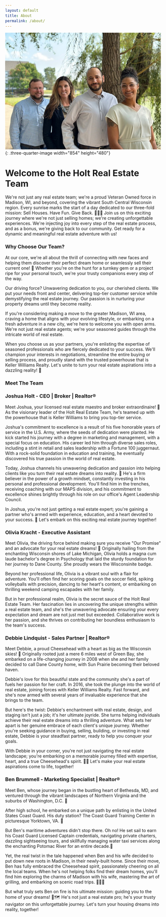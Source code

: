 ```yaml
---
layout: default
title: About
permalink: /about/
---
```

![](/uploads/holt-team-sept-2023.jpg){: .three-quarter-image width="854" height="480"}

# Welcome to the Holt Real Estate Team

We're not just any real estate team; we're a proud Veteran Owned force in Madison, WI, and beyond, covering the vibrant South Central Wisconsin region. Every sunrise marks the start of a day dedicated to our three-fold mission: Sell Houses. Have Fun. Give Back. 🏡🎉🤝
Join us on this exciting journey where we're not just selling homes; we're creating unforgettable experiences. We're injecting joy into every step of the real estate process, and as a bonus, we're giving back to our community. Get ready for a dynamic and meaningful real estate
adventure with us!

### Why Choose Our Team?

At our core, we're all about the thrill of connecting with new faces and helping them discover their perfect dream home or seamlessly sell their current one! 🏡 Whether you're on the hunt for a turnkey gem or a project ripe for your personal touch, we're your trusty companions every step of the way.

Our driving force? Unwavering dedication to you, our cherished clients. We put your needs front and center, delivering top-tier customer service while demystifying the real estate journey. Our passion is in nurturing your property dreams until they become reality.

If you're considering making a move to the greater Madison, WI area, craving a home that aligns with your evolving lifestyle, or embarking on a fresh adventure in a new city, we're here to welcome you with open arms. We're not just real estate agents; we're your seasoned guides
through the intricate world of real estate.

When you choose us as your partners, you're enlisting the expertise of seasoned professionals who are fiercely dedicated to your success. We'll champion your interests in negotiations, streamline the entire buying or selling process, and proudly stand with the trusted powerhouse
that is Keller Williams Realty. Let's unite to turn your real estate aspirations into a dazzling reality! 🌟

### Meet The Team
### Joshua Holt - CEO | Broker | Realtor®

Meet Joshua, your licensed real estate maestro and broker extraordinaire! 🏡 As the visionary leader of the Holt Real Estate Team, he's teamed up with the powerhouse that is Keller Williams to bring you top-tier service.

Joshua's commitment to excellence is a result of his five honorable years of service in the U.S. Army, where the seeds of dedication were planted. He kick started his journey with a degree in marketing and management, with a special focus on education. His career led him through
diverse sales roles, including a stint in retail and sales leadership with a Fortune 100 juggernaut. With a rock-solid foundation in education and training, he eventually discovered his true passion in the world of real estate.

Today, Joshua channels his unwavering dedication and passion into helping clients like you turn their real estate dreams into reality. 🌟 He's a firm believer in the power of a growth mindset, constantly investing in his personal and professional development. You'll find him in the
trenches, receiving coaching with our MAPS division, and his commitment to excellence shines brightly through his role on our office's Agent Leadership Council.

In Joshua, you're not just getting a real estate expert; you're gaining a partner who's armed with experience, education, and a heart devoted to your success. 🔑 Let's embark on this exciting real estate journey together!

### Olivia Kracht - Executive Assistant

Meet Olivia, the driving force behind making sure you receive "Our Promise" and an advocate for your real estate dreams! 🌟 Originally hailing from the enchanting Wisconsin shores of Lake Michigan, Olivia holds a magna cum laude bachelor's degree in Psychology that laid the sturdy
foundation for her journey to Dane County. She proudly wears the Wisconsinite badge.

Beyond her professional life, Olivia is a vibrant soul with a flair for adventure. You'll often find her scoring goals on the soccer field, spiking volleyballs with precision, dancing to her heart's content, or embarking on thrilling weekend camping escapades with her family.

But in her professional realm, Olivia is the secret sauce of the Holt Real Estate Team. Her fascination lies in uncovering the unique strengths within a real estate team, and she's the unwavering advocate ensuring your every expectation and dream are not just met but exceeded. Collaborative work is her passion, and she thrives on contributing her boundless enthusiasm to the team's success.

### Debbie Lindquist - Sales Partner | Realtor®

Meet Debbie, a proud Cheesehead with a heart as big as the Wisconsin skies! 🧀 Originally rooted just a mere 6 miles west of Green Bay, she embarked on a life-changing journey in 2008 when she and her family decided to call Dane County home, with Sun Prairie becoming their
beloved haven.

Debbie's love for this beautiful state and the community she's a part of fuels her passion for her craft. In 2016, she took the plunge into the world of real estate, joining forces with Keller Williams Realty. Fast forward, and she's now armed with several years of invaluable experience that she brings to the team.

But here's the twist: Debbie's enchantment with real estate, design, and staging isn't just a job; it's her ultimate joyride. She turns helping individuals achieve their real estate dreams into a thrilling adventure. What sets her apart is her genuine embrace of each client's unique journey. Whether you're seeking guidance in buying, selling, building, or investing in real estate, Debbie is your steadfast partner, ready to help you conquer your goals.

With Debbie in your corner, you're not just navigating the real estate landscape; you're embarking on a memorable journey filled with expertise, heart, and a true Cheesehead's spirit. 🏡🧡 Let's make your real estate aspirations come to life, together!

### Ben Brummell - Marketing Specialist | Realtor®

Meet Ben, whose journey began in the bustling heart of Bethesda, MD, and ventured through the vibrant landscapes of Northern Virginia and the suburbs of Washington, D.C. 🌆

After high school, he embarked on a unique path by enlisting in the United States Coast Guard. His duty station? The Coast Guard Training Center in picturesque Yorktown, VA. 🌊

But Ben's maritime adventures didn't stop there. Oh no! He set sail to earn his Coast Guard Licensed Captain credentials, navigating private charters, dazzling sightseeing tours, and skillfully managing water taxi services along the enchanting Potomac River for an entire decade.🚢

Yet, the real twist in the tale happened when Ben and his wife decided to put down new roots in Madison, in their newly-built home. Since their move, Ben has fully embraced the Cheesehead spirit, passionately cheering on all the local teams. When he's not helping folks find their dream homes, you'll find him exploring the charms of Madison with his wife, mastering the art of grilling, and embarking on scenic road trips. 🏡🏈🍔

But what truly sets Ben on fire is his ultimate mission: guiding you to the home of your dreams! 🏡🗺 He's not just a real estate pro; he's your trusty navigator on this unforgettable journey. Let's turn your housing dreams into reality, together!
